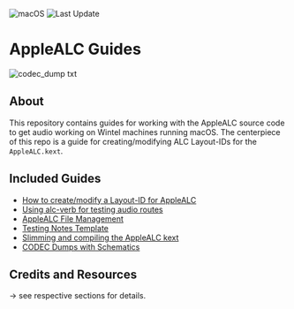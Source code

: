 ![macOS](https://img.shields.io/badge/Supported_macOS:-≤14.3_beta-gree.svg) ![Last Update](https://img.shields.io/badge/Last_Update_(yy/mm/dd):-23.12.17-blueviolet.svg)

# AppleALC Guides

![codec_dump txt](https://user-images.githubusercontent.com/76865553/179084535-62f3634b-8e3e-4807-b0c1-bb04c035c5e0.svg)

## About

This repository contains guides for working with the AppleALC source code to get audio working on Wintel machines running macOS. The centerpiece of this repo is a guide for creating/modifying ALC Layout-IDs for the `AppleALC.kext`.

## Included Guides

- [How to create/modify a Layout-ID for AppleALC](/AppleALC_Layout-ID)
- [Using alc-verb for testing audio routes](/AppleALC_Layout-ID/alc-verb_explained.md)
- [AppleALC File Management](/File_Management)
- [Testing Notes Template](/AppleALC_Layout-ID/Testing_Notes.md)
- [Slimming and compiling the AppleALC kext](/Slimming_AppleALC)
- [CODEC Dumps with Schematics](/Codec_Dumps)

## Credits and Resources
&rarr; see respective sections for details.
